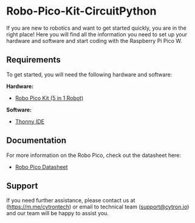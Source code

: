 # Robo-Pico-Kit-CircuitPython

If you are new to robotics and want to get started quickly, you are in the right place! Here you will find all the information you need to set up your hardware and software and start coding with the Raspberry Pi Pico W. 

## Requirements  
To get started, you will need the following hardware and software:  

**Hardware:**  
* [Robo Pico Kit (5 in 1 Robot)](https://my.cytron.io/p-robo-pico-kit-5-in-1-robot)   

**Software:**  
* [Thonny IDE](https://thonny.org/)  

## Documentation  
For more information on the Robo Pico, check out the datasheet here:  
* [Robo Pico Datasheet](https://docs.google.com/document/d/1X67yKga7m5pugBcogww6pyR2YHXwRJL79_nNDLTYcKU/edit?usp=sharing)  

## Support  
If you need further assistance, please contact us at (https://m.me/cytrontech) or email to technical team (support@cytron.io) and our team will be happy to assist you.
